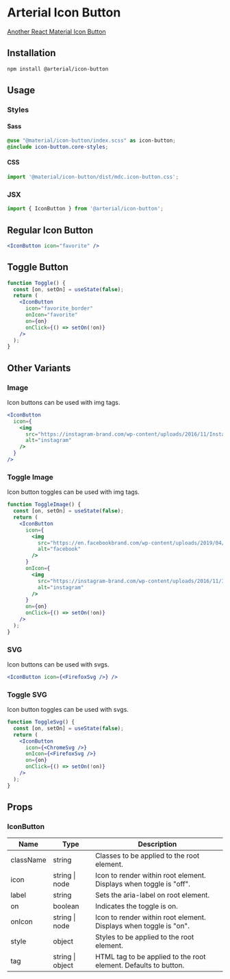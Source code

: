 # Arterial Icon Button

[Another React Material Icon Button](https://arterialjs.org/icon-buttons)

## Installation

```zsh
npm install @arterial/icon-button
```

## Usage

### Styles

#### Sass

```scss
@use "@material/icon-button/index.scss" as icon-button;
@include icon-button.core-styles;
```

#### CSS

```jsx
import '@material/icon-button/dist/mdc.icon-button.css';
```

### JSX

```jsx
import { IconButton } from '@arterial/icon-button';
```

## Regular Icon Button

```jsx
<IconButton icon="favorite" />
```

## Toggle Button

```jsx
function Toggle() {
  const [on, setOn] = useState(false);
  return (
    <IconButton
      icon="favorite_border"
      onIcon="favorite"
      on={on}
      onClick={() => setOn(!on)}
    />
  );
}
```

## Other Variants

### Image

Icon buttons can be used with img tags.

```jsx
<IconButton
  icon={
    <img
      src="https://instagram-brand.com/wp-content/uploads/2016/11/Instagram_AppIcon_Aug2017.png"
      alt="instagram"
    />
  }
/>
```

### Toggle Image

Icon button toggles can be used with img tags.

```jsx
function ToggleImage() {
  const [on, setOn] = useState(false);
  return (
    <IconButton
      icon={
        <img
          src="https://en.facebookbrand.com/wp-content/uploads/2019/04/f_logo_RGB-Hex-Blue_512.png"
          alt="facebook"
        />
      }
      onIcon={
        <img
          src="https://instagram-brand.com/wp-content/uploads/2016/11/Instagram_AppIcon_Aug2017.png"
          alt="instagram"
        />
      }
      on={on}
      onClick={() => setOn(!on)}
    />
  );
}
```

### SVG

Icon buttons can be used with svgs.

```jsx
<IconButton icon={<FirefoxSvg />} />
```

### Toggle SVG

Icon button toggles can be used with svgs.

```jsx
function ToggleSvg() {
  const [on, setOn] = useState(false);
  return (
    <IconButton
      icon={<ChromeSvg />}
      onIcon={<FirefoxSvg />}
      on={on}
      onClick={() => setOn(!on)}
    />
  );
}
```

## Props

### IconButton

| Name      | Type             | Description                                                        |
| --------- | ---------------- | ------------------------------------------------------------------ |
| className | string           | Classes to be applied to the root element.                         |
| icon      | string \| node   | Icon to render within root element. Displays when toggle is "off". |
| label     | string           | Sets the aria-label on root element.                               |
| on        | boolean          | Indicates the toggle is on.                                        |
| onIcon    | string \| node   | Icon to render within root element. Displays when toggle is "on".  |
| style     | object           | Styles to be applied to the root element.                          |
| tag       | string \| object | HTML tag to be applied to the root element. Defaults to button.    |

